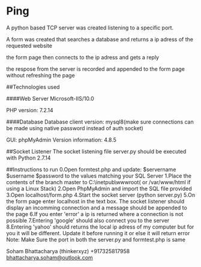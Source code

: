# Ping

A python based TCP server was created listening to a specific port.

A form was created that searches a database and returns a ip adress of the requested website

the form page then connects to the ip adress and gets a reply

the respose from the server is recorded and appended to the form page without refreshing the page

##Technologies used

####Web Server
Microsoft-IIS/10.0

PHP version: 7.2.14 

####Database
Database client version: mysql8(make sure connections can be made using native password instead of auth socket)

GUI: phpMyAdmin Version information: 4.8.5

##Socket Listener
The socket listening file server.py should be executed with Python 2.7.14

##Instructions to run
0.Open formtest.php and update: 
$servername
$username
$password
to the values matching your SQL Server 
1.Place the contents of the branch master to C:\inetpub\wwwroot( or  /var/www/html if using a Linux Stack)
2.Open PhpMyAdmin and import the SQL file provided
3.Open localhost/form.php
4.Start the socket server (python server.py)
5.On the form page enter localhost in the text box. The socket listener should display an incomming connection and a message should be appended to the page
6.If you enter 'error' a ip is returned where a connection is not possible
7.Entering 'google' should also connect you to the server
8.Entering 'yahoo' should returns the local ip adress of my computer but for you it will be different. Update it before running it or else it will return error  
Note: Make Sure the port in both the server.py and formtest.php is same 

Soham Bhattacharya
(thinkerxyz)
+917325817958
bhattacharya.soham@outlook.com
